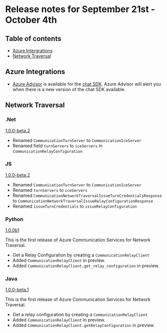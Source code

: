 # Release notes for September 21st - October 4th

## Table of contents
* [Azure Intergrations](#azure-integrations)
* [Network Traversal](#network-traversal)

## Azure Integrations
- [Azure Advisor](https://docs.microsoft.com/azure/advisor/advisor-overview) is available for the [chat SDK](https://docs.microsoft.com/azure/communication-services/concepts/chat/concepts). Azure Advisor will alert you when there is a new version of the chat SDK available.

## Network Traversal

### .Net  
[1.0.0-beta.2](https://github.com/Azure/azure-sdk-for-net/blob/main/sdk/communication/Azure.Communication.NetworkTraversal/CHANGELOG.md)

- Renamed `CommunicationTurnServer` to `CommunicationIceServer`
- Renamed field `turnServers` to `iceServers` in `CommunicationRelayConfiguration`

### JS
[1.0.0-beta.2](https://github.com/Azure/azure-sdk-for-js/blob/main/sdk/communication/communication-network-traversal/CHANGELOG.md)

- Renamed `CommunicationTurnServer` to `CommunicationIceServer`
- Renamed `turnServers` to `iceServers`
- Renamed `CommunicationNetworkTraversalIssueTurnCredentialsResponse` to `CommunicationNetworkTraversalIssueRelayConfigurationResponse`
- Renamed `issueTurnCredentials` to `issueRelayConfiguration`

### Python
[1.0.0b1](https://github.com/Azure/azure-sdk-for-python/blob/main/sdk/communication/azure-communication-networktraversal/CHANGELOG.md)

This is the first release of Azure Communication Services for Network Traversal.

- Get a Relay Configuration by creating a `CommunicationRelayClient`
- Added `CommunicationRelayClient` in preview.
- Added `CommunicationRelayClient.get_relay_configuration` in preview.

### Java
[1.0.0-beta.1](https://github.com/Azure/azure-sdk-for-java/blob/main/sdk/communication/azure-communication-networktraversal/CHANGELOG.md)

This is the first release of Azure Communication Services for Network Traversal.

- Get a relay configuration by creating a `CommunicationRelayClient`
- Added `CommunicationRelayClient` in preview.
- Added `CommunicationRelayClient.getRelayConfiguration` in preview.
